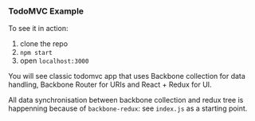### TodoMVC Example

To see it in action:
1. clone the repo
2. `npm start`
3. open `localhost:3000`

You will see classic todomvc app that uses Backbone collection for data handling, Backbone Router for URIs and React + Redux for UI.

All data synchronisation between backbone collection and redux tree is happenning because of `backbone-redux`: see `index.js` as a starting point.
